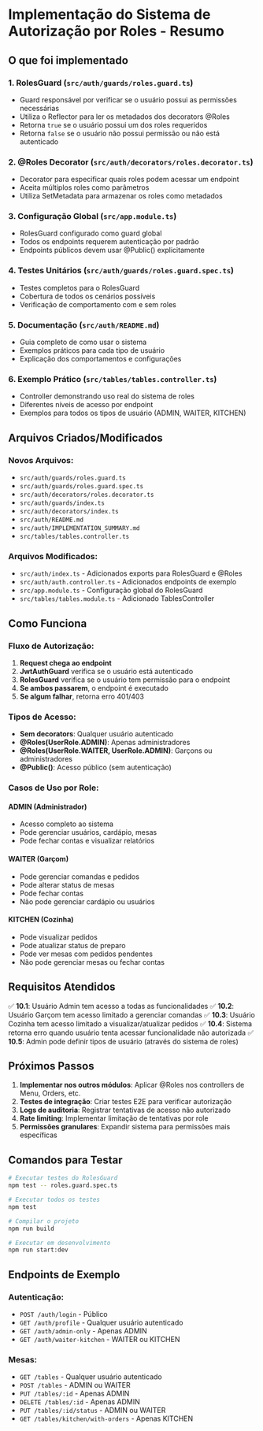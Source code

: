 # Implementação do Sistema de Autorização por Roles - Resumo

## O que foi implementado

### 1. RolesGuard (`src/auth/guards/roles.guard.ts`)
- Guard responsável por verificar se o usuário possui as permissões necessárias
- Utiliza o Reflector para ler os metadados dos decorators @Roles
- Retorna `true` se o usuário possui um dos roles requeridos
- Retorna `false` se o usuário não possui permissão ou não está autenticado

### 2. @Roles Decorator (`src/auth/decorators/roles.decorator.ts`)
- Decorator para especificar quais roles podem acessar um endpoint
- Aceita múltiplos roles como parâmetros
- Utiliza SetMetadata para armazenar os roles como metadados

### 3. Configuração Global (`src/app.module.ts`)
- RolesGuard configurado como guard global
- Todos os endpoints requerem autenticação por padrão
- Endpoints públicos devem usar @Public() explicitamente

### 4. Testes Unitários (`src/auth/guards/roles.guard.spec.ts`)
- Testes completos para o RolesGuard
- Cobertura de todos os cenários possíveis
- Verificação de comportamento com e sem roles

### 5. Documentação (`src/auth/README.md`)
- Guia completo de como usar o sistema
- Exemplos práticos para cada tipo de usuário
- Explicação dos comportamentos e configurações

### 6. Exemplo Prático (`src/tables/tables.controller.ts`)
- Controller demonstrando uso real do sistema de roles
- Diferentes níveis de acesso por endpoint
- Exemplos para todos os tipos de usuário (ADMIN, WAITER, KITCHEN)

## Arquivos Criados/Modificados

### Novos Arquivos:
- `src/auth/guards/roles.guard.ts`
- `src/auth/guards/roles.guard.spec.ts`
- `src/auth/decorators/roles.decorator.ts`
- `src/auth/guards/index.ts`
- `src/auth/decorators/index.ts`
- `src/auth/README.md`
- `src/auth/IMPLEMENTATION_SUMMARY.md`
- `src/tables/tables.controller.ts`

### Arquivos Modificados:
- `src/auth/index.ts` - Adicionados exports para RolesGuard e @Roles
- `src/auth/auth.controller.ts` - Adicionados endpoints de exemplo
- `src/app.module.ts` - Configuração global do RolesGuard
- `src/tables/tables.module.ts` - Adicionado TablesController

## Como Funciona

### Fluxo de Autorização:
1. **Request chega ao endpoint**
2. **JwtAuthGuard** verifica se o usuário está autenticado
3. **RolesGuard** verifica se o usuário tem permissão para o endpoint
4. **Se ambos passarem**, o endpoint é executado
5. **Se algum falhar**, retorna erro 401/403

### Tipos de Acesso:
- **Sem decorators**: Qualquer usuário autenticado
- **@Roles(UserRole.ADMIN)**: Apenas administradores
- **@Roles(UserRole.WAITER, UserRole.ADMIN)**: Garçons ou administradores
- **@Public()**: Acesso público (sem autenticação)

### Casos de Uso por Role:

#### ADMIN (Administrador)
- Acesso completo ao sistema
- Pode gerenciar usuários, cardápio, mesas
- Pode fechar contas e visualizar relatórios

#### WAITER (Garçom)
- Pode gerenciar comandas e pedidos
- Pode alterar status de mesas
- Pode fechar contas
- Não pode gerenciar cardápio ou usuários

#### KITCHEN (Cozinha)
- Pode visualizar pedidos
- Pode atualizar status de preparo
- Pode ver mesas com pedidos pendentes
- Não pode gerenciar mesas ou fechar contas

## Requisitos Atendidos

✅ **10.1**: Usuário Admin tem acesso a todas as funcionalidades
✅ **10.2**: Usuário Garçom tem acesso limitado a gerenciar comandas
✅ **10.3**: Usuário Cozinha tem acesso limitado a visualizar/atualizar pedidos
✅ **10.4**: Sistema retorna erro quando usuário tenta acessar funcionalidade não autorizada
✅ **10.5**: Admin pode definir tipos de usuário (através do sistema de roles)

## Próximos Passos

1. **Implementar nos outros módulos**: Aplicar @Roles nos controllers de Menu, Orders, etc.
2. **Testes de integração**: Criar testes E2E para verificar autorização
3. **Logs de auditoria**: Registrar tentativas de acesso não autorizado
4. **Rate limiting**: Implementar limitação de tentativas por role
5. **Permissões granulares**: Expandir sistema para permissões mais específicas

## Comandos para Testar

```bash
# Executar testes do RolesGuard
npm test -- roles.guard.spec.ts

# Executar todos os testes
npm test

# Compilar o projeto
npm run build

# Executar em desenvolvimento
npm run start:dev
```

## Endpoints de Exemplo

### Autenticação:
- `POST /auth/login` - Público
- `GET /auth/profile` - Qualquer usuário autenticado
- `GET /auth/admin-only` - Apenas ADMIN
- `GET /auth/waiter-kitchen` - WAITER ou KITCHEN

### Mesas:
- `GET /tables` - Qualquer usuário autenticado
- `POST /tables` - ADMIN ou WAITER
- `PUT /tables/:id` - Apenas ADMIN
- `DELETE /tables/:id` - Apenas ADMIN
- `PUT /tables/:id/status` - ADMIN ou WAITER
- `GET /tables/kitchen/with-orders` - Apenas KITCHEN